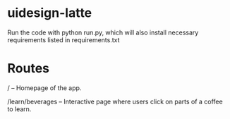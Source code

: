 # uidesign-latte

Run the code with python run.py, which will also install necessary requirements listed in requirements.txt 

# Routes
/ – Homepage of the app.

/learn/beverages – Interactive page where users click on parts of a coffee to learn. 

